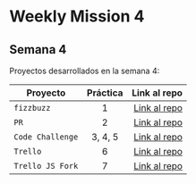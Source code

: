 # Weekly Mission 4
## Semana 4 

Proyectos desarrollados en la semana 4:

| Proyecto | Práctica | Link al repo |
| ------------- |:-------------:| -----:|
|`fizzbuzz`|1|[Link al repo](https://github.com/DiegoMoctezuma/Refactoring)|
|`PR`|2|[Link al repo](https://github.com/DiegoMoctezuma/fizzbuzz-OpenSource)|
|`Code Challenge`|3, 4, 5|[Link al repo](https://github.com/DiegoMoctezuma/Code-Challenge)|
|`Trello`|6|[Link al repo](https://github.com/DiegoMoctezuma/TrelloJS)|
|`Trello JS Fork`|7|[Link al repo](https://github.com/DiegoMoctezuma/TrelloLX)|
